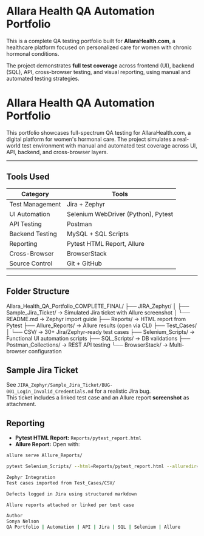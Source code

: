 # Allara Health QA Automation Portfolio

This is a complete QA testing portfolio built for **AllaraHealth.com**, a healthcare platform focused on personalized care for women with chronic hormonal conditions.

The project demonstrates **full test coverage** across frontend (UI), backend (SQL), API, cross-browser testing, and visual reporting, using manual and automated testing strategies.

# Allara Health QA Automation Portfolio

This portfolio showcases full-spectrum QA testing for AllaraHealth.com, a digital platform for women's hormonal care. The project simulates a real-world test environment with manual and automated test coverage across UI, API, backend, and cross-browser layers.

---

## Tools Used

| Category        | Tools                          |
|----------------|--------------------------------|
| Test Management| Jira + Zephyr                  |
| UI Automation  | Selenium WebDriver (Python), Pytest |
| API Testing    | Postman                        |
| Backend Testing| MySQL + SQL Scripts            |
| Reporting      | Pytest HTML Report, Allure     |
| Cross-Browser  | BrowserStack                   |
| Source Control | Git + GitHub                   |

---

## Folder Structure
Allara_Health_QA_Portfolio_COMPLETE_FINAL/
├── JIRA_Zephyr/
│ ├── Sample_Jira_Ticket/ → Simulated Jira ticket with Allure screenshot
│ └── README.md → Zephyr import guide
├── Reports/ → HTML report from Pytest
├── Allure_Reports/ → Allure results (open via CLI)
├── Test_Cases/
│ └── CSV/ → 30+ Jira/Zephyr-ready test cases
├── Selenium_Scripts/ → Functional UI automation scripts
├── SQL_Scripts/ → DB validations
├── Postman_Collections/ → REST API testing
└── BrowserStack/ → Multi-browser configuration

## Sample Jira Ticket
See `JIRA_Zephyr/Sample_Jira_Ticket/BUG-001_Login_Invalid_Credentials.md` for a realistic Jira bug.  
This ticket includes a linked test case and an Allure report **screenshot** as attachment.

## Reporting
- **Pytest HTML Report:** `Reports/pytest_report.html`
- **Allure Report:** Open with:
```bash
allure serve Allure_Reports/

pytest Selenium_Scripts/ --html=Reports/pytest_report.html --alluredir=Allure_Reports/

Zephyr Integration
Test cases imported from Test_Cases/CSV/

Defects logged in Jira using structured markdown

Allure reports attached or linked per test case

Author
Sonya Nelson
QA Portfolio | Automation | API | Jira | SQL | Selenium | Allure

